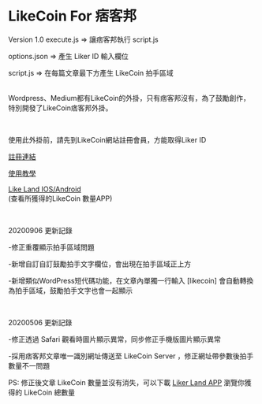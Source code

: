 # LikeCoin For 痞客邦
Version 1.0
execute.js => 讓痞客邦執行 script.js

options.json => 產生 Liker ID 輸入欄位

script.js => 在每篇文章最下方產生 LikeCoin 拍手區域

<div class="addon-popup__body__tabset__content ng-binding" ng-bind-html="Addon.data.desc"><p align="left"><br>Wordpress、Medium都有LikeCoin的外掛，只有痞客邦沒有，為了鼓勵創作，特別開發了LikeCoin痞客邦外掛。</p>
<br>
<p align="left">使用此外掛前，請先到LikeCoin網站註冊會員，方能取得Liker ID
<br>
</p><p align="left"><a href="https://like.co/in/register?from=kenttalk" target="_blank">註冊連結</a></p>
<p align="left"><a href="https://is.gd/82KeHE" target="_blank">使用教學</a>
</p>
<p align="left"><a href="https://likerland.app.link/kW8B2kXiF8" target="_blank">Like Land IOS/Android</a><br>(查看所獲得的LikeCoin 數量APP)
</p>
<p>&nbsp;</p>
<p align="left">20200906 更新記錄</p>
<p align="left">-修正重覆顯示拍手區域問題</p>
<p align="left">-新增自訂自訂鼓勵拍手文字欄位，會出現在拍手區域正上方</p>
<p align="left">-新增類似WordPress短代碼功能，在文章內單獨一行輸入 [likecoin] 會自動轉換為拍手區域，鼓勵拍手文字也會一起顯示</p>
<p>&nbsp;</p>
<p align="left">20200506 更新記錄</p>
<p align="left">-修正透過 Safari 觀看時圖片顯示異常，同步修正手機版圖片顯示異常</p>
<p align="left">-採用痞客邦文章唯一識別網址傳送至 LikeCoin Server ，修正網址帶參數後拍手數量不一問題</p>
<p align="left">PS: 修正後文章 LikeCoin 數量並沒有消失，可以下載 <a href="https://likerland.app.link/kW8B2kXiF8" target="_blank">Liker Land APP</a> 瀏覽你獲得的 LikeCoin 總數量</p></div>
